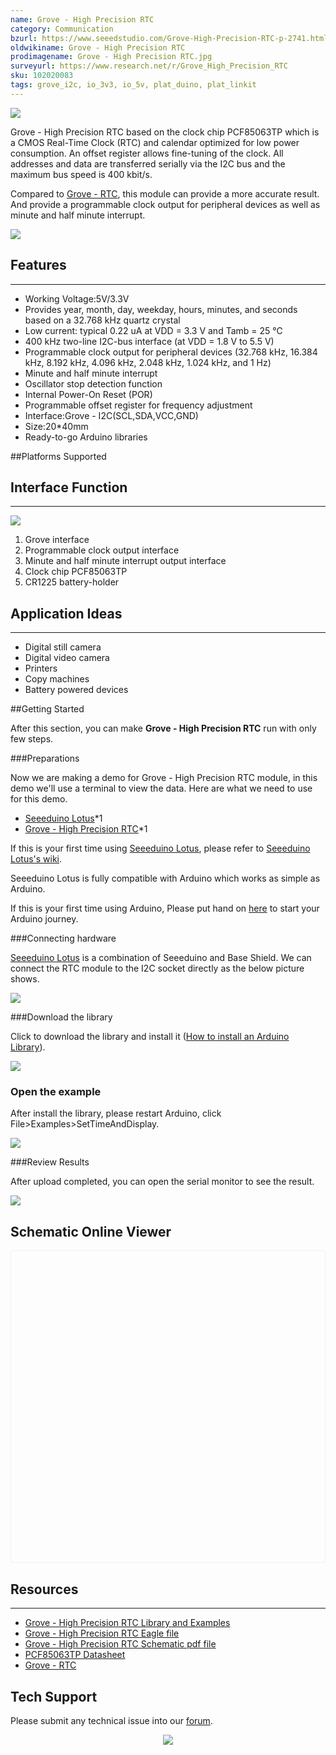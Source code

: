 ```yaml
---
name: Grove - High Precision RTC
category: Communication
bzurl: https://www.seeedstudio.com/Grove-High-Precision-RTC-p-2741.html
oldwikiname: Grove - High Precision RTC
prodimagename: Grove - High Precision RTC.jpg
surveyurl: https://www.research.net/r/Grove_High_Precision_RTC
sku: 102020083
tags: grove_i2c, io_3v3, io_5v, plat_duino, plat_linkit
---
```


![](https://files.seeedstudio.com/wiki/Grove-High_Precision_RTC/img/Grove-High_Precision_RTC.jpg)

Grove - High Precision RTC based on the clock chip PCF85063TP which is a CMOS Real-Time Clock (RTC) and calendar optimized for low power consumption. An offset register allows fine-tuning of the clock. All addresses and data are transferred serially via the I2C bus and the maximum bus speed is 400 kbit/s.

Compared to [Grove - RTC](https://www.seeedstudio.com/Grove-RTC-p-758.html), this module can provide a more accurate result. And provide a programmable clock output for peripheral devices as well as minute and half minute interrupt.


[![](https://files.seeedstudio.com/wiki/Seeed-WiKi/docs/images/300px-Get_One_Now_Banner-ragular.png)](https://www.seeedstudio.com/Grove-High-Precision-RTC-p-2741.html)

##  Features
---
- Working Voltage:5V/3.3V
- Provides year, month, day, weekday, hours, minutes, and seconds based on a 32.768 kHz quartz crystal
- Low current: typical 0.22 uA at VDD = 3.3 V and Tamb = 25 ℃
- 400 kHz two-line I2C-bus interface (at VDD = 1.8 V to 5.5 V)
- Programmable clock output for peripheral devices (32.768 kHz, 16.384 kHz, 8.192 kHz, 4.096 kHz, 2.048 kHz, 1.024 kHz, and 1 Hz)
- Minute and half minute interrupt
- Oscillator stop detection function
- Internal Power-On Reset (POR)
- Programmable offset register for frequency adjustment
- Interface:Grove - I2C(SCL,SDA,VCC,GND)
- Size:20*40mm
- Ready-to-go Arduino libraries

##Platforms Supported

##  Interface Function
---

![](https://files.seeedstudio.com/wiki/Grove-High_Precision_RTC/img/Interface.jpg)

1. Grove interface
2. Programmable clock output interface
3. Minute and half minute interrupt output interface
4. Clock chip PCF85063TP
5. CR1225 battery-holder

## Application Ideas
---
- Digital still camera
- Digital video camera
- Printers
- Copy machines
- Battery powered devices

##Getting Started

After this section, you can make **Grove - High Precision RTC** run with only few steps.

###Preparations

Now we are making a demo for Grove - High Precision RTC module, in this demo we'll use a terminal to view the data. Here are what we need to use for this demo.
 
* [Seeeduino Lotus](https://www.seeedstudio.com/Seeeduino-Lotus-ATMega328-Board-with-Grove-Interface-p-1942.html)*1
* [Grove - High Precision RTC](https://www.seeedstudio.com/)*1


If this is your first time using [Seeeduino Lotus](https://www.seeedstudio.com/Seeeduino-Lotus-ATMega328-Board-with-Grove-Interface-p-1942.html), please refer to [Seeeduino Lotus's wiki](http://wiki.seeedstudio.com/Seeeduino_Lotus/).

Seeeduino Lotus is fully compatible with Arduino which works as simple as Arduino.

If this is your first time using Arduino, Please put hand on [here](http://arduino.cc) to start your Arduino journey.

###Connecting hardware

[Seeeduino Lotus](https://www.seeedstudio.com/Seeeduino-Lotus-ATMega328-Board-with-Grove-Interface-p-1942.html) is a combination of Seeeduino and Base Shield. We can connect the RTC module to the I2C socket directly as the below picture shows.

![](https://files.seeedstudio.com/wiki/Grove-High_Precision_RTC/img/connect.jpg)

###Download the library

Click to download the library and install it ([How to install an Arduino Library](http://wiki.seeed.cc/How_to_install_Arduino_Library/)).

[![](https://files.seeedstudio.com/wiki/Grove-High_Precision_RTC/img/library.png)](https://github.com/Seeed-Studio/Grove_High_Precision_RTC_PCF85063TP/archive/master.zip)


### Open the example

After install the library, please restart Arduino, click File>Examples>SetTimeAndDisplay.

![](https://files.seeedstudio.com/wiki/Grove-High_Precision_RTC/img/demo2.jpg)

###Review Results

After upload completed, you can open the serial monitor to see the result.

![](https://files.seeedstudio.com/wiki/Grove-High_Precision_RTC/img/result.jpg)


## Schematic Online Viewer

<div class="altium-ecad-viewer" data-project-src="https://files.seeedstudio.com/wiki/Grove-High_Precision_RTC/res/sch_eagle.zip" style="border-radius: 0px 0px 4px 4px; height: 500px; border-style: solid; border-width: 1px; border-color: rgb(241, 241, 241); overflow: hidden; max-width: 1280px; max-height: 700px; box-sizing: border-box;" />
</div>


##  Resources
---
*   [Grove - High Precision RTC Library and Examples](https://github.com/Seeed-Studio/Grove_High_Precision_RTC_PCF85063TP)
*   [Grove - High Precision RTC Eagle file](https://files.seeedstudio.com/wiki/Grove-High_Precision_RTC/res/sch_eagle.zip)
*   [Grove - High Precision RTC Schematic pdf file](https://files.seeedstudio.com/wiki/Grove-High_Precision_RTC/res/sch_pdf.pdf)
*   [PCF85063TP Datasheet](https://files.seeedstudio.com/wiki/Grove-High_Precision_RTC/res/PCF85063TP.pdf)
*   [Grove - RTC](https://www.seeedstudio.com/Grove-RTC-p-758.html)



## Tech Support
Please submit any technical issue into our [forum](http://forum.seeedstudio.com/). <br /><p style="text-align:center"><a href="https://www.seeedstudio.com/act-4.html?utm_source=wiki&utm_medium=wikibanner&utm_campaign=newproducts" target="_blank"><img src="https://files.seeedstudio.com/wiki/Wiki_Banner/new_product.jpg" /></a></p>